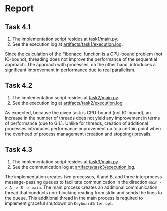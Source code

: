# Report

## Task 4.1

1. The implementation script resides at [task1/main.py](./task1/main.py).
2. See the execution log at [artifacts/task1/execution.log](./artifacts/task1/execution.log).

Since the calculation of the Fibonacci function is a CPU-bound problem (not IO-bound), threading does not improve the performance of the sequential approach.
The approach with processes, on the other hand, introduces a significant improvement in performance due to real parallelism.


## Task 4.2

1. The implementation script resides at [task2/main.py](./task2/main.py).
2. See the execution log at [artifacts/task2/execution.log](artifacts/task2/execution.log).

As expected, because the given task is CPU-bound (not IO-bound), an increase in the number of threads does not yield any improvement in terms of performance (due to GIL).
Unlike for threads, creation of additional processes introduces performance improvement up to a certain point when the overhead of process management (creation and stopping) prevails.


## Task 4.3

1. The implementation script resides at [task3/main.py](./task3/main.py).
1. See the communication log at [artifacts/task3/execution.log](./artifacts/task3/execution.log).

The implementation creates two processes, A and B,
and three interprocess message-passing queues to facilitate communication in the direction `main -> A -> B -> main`.
The main process creates an additional communication thread that conducts non-blocking reading from stdin and sends the lines to the queue.
This additional thread in the main process is required to implement graceful shutdown on `KeyboardInterrupt`.